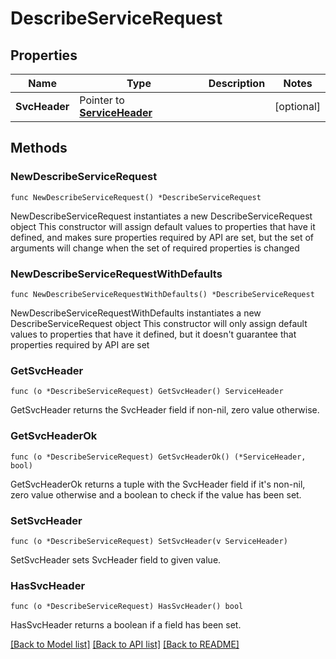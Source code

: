 # DescribeServiceRequest

## Properties

Name | Type | Description | Notes
------------ | ------------- | ------------- | -------------
**SvcHeader** | Pointer to [**ServiceHeader**](ServiceHeader.md) |  | [optional] 

## Methods

### NewDescribeServiceRequest

`func NewDescribeServiceRequest() *DescribeServiceRequest`

NewDescribeServiceRequest instantiates a new DescribeServiceRequest object
This constructor will assign default values to properties that have it defined,
and makes sure properties required by API are set, but the set of arguments
will change when the set of required properties is changed

### NewDescribeServiceRequestWithDefaults

`func NewDescribeServiceRequestWithDefaults() *DescribeServiceRequest`

NewDescribeServiceRequestWithDefaults instantiates a new DescribeServiceRequest object
This constructor will only assign default values to properties that have it defined,
but it doesn't guarantee that properties required by API are set

### GetSvcHeader

`func (o *DescribeServiceRequest) GetSvcHeader() ServiceHeader`

GetSvcHeader returns the SvcHeader field if non-nil, zero value otherwise.

### GetSvcHeaderOk

`func (o *DescribeServiceRequest) GetSvcHeaderOk() (*ServiceHeader, bool)`

GetSvcHeaderOk returns a tuple with the SvcHeader field if it's non-nil, zero value otherwise
and a boolean to check if the value has been set.

### SetSvcHeader

`func (o *DescribeServiceRequest) SetSvcHeader(v ServiceHeader)`

SetSvcHeader sets SvcHeader field to given value.

### HasSvcHeader

`func (o *DescribeServiceRequest) HasSvcHeader() bool`

HasSvcHeader returns a boolean if a field has been set.


[[Back to Model list]](../README.md#documentation-for-models) [[Back to API list]](../README.md#documentation-for-api-endpoints) [[Back to README]](../README.md)


